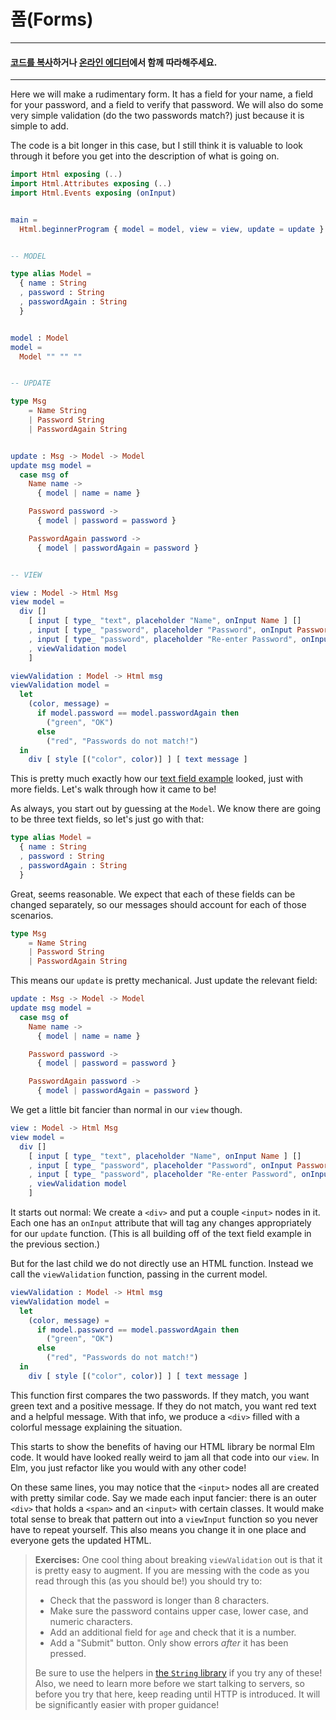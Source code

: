 # 폼\(Forms\)

---

#### [코드를 복사](https://github.com/evancz/elm-architecture-tutorial/)하거나 [온라인 에디터](http://elm-lang.org/examples/form)에서 함께 따라해주세요.

---

Here we will make a rudimentary form. It has a field for your name, a field for your password, and a field to verify that password. We will also do some very simple validation \(do the two passwords match?\) just because it is simple to add.

The code is a bit longer in this case, but I still think it is valuable to look through it before you get into the description of what is going on.

```elm
import Html exposing (..)
import Html.Attributes exposing (..)
import Html.Events exposing (onInput)


main =
  Html.beginnerProgram { model = model, view = view, update = update }


-- MODEL

type alias Model =
  { name : String
  , password : String
  , passwordAgain : String
  }


model : Model
model =
  Model "" "" ""


-- UPDATE

type Msg
    = Name String
    | Password String
    | PasswordAgain String


update : Msg -> Model -> Model
update msg model =
  case msg of
    Name name ->
      { model | name = name }

    Password password ->
      { model | password = password }

    PasswordAgain password ->
      { model | passwordAgain = password }


-- VIEW

view : Model -> Html Msg
view model =
  div []
    [ input [ type_ "text", placeholder "Name", onInput Name ] []
    , input [ type_ "password", placeholder "Password", onInput Password ] []
    , input [ type_ "password", placeholder "Re-enter Password", onInput PasswordAgain ] []
    , viewValidation model
    ]

viewValidation : Model -> Html msg
viewValidation model =
  let
    (color, message) =
      if model.password == model.passwordAgain then
        ("green", "OK")
      else
        ("red", "Passwords do not match!")
  in
    div [ style [("color", color)] ] [ text message ]
```

This is pretty much exactly how our [text field example](text_fields.md) looked, just with more fields. Let's walk through how it came to be!

As always, you start out by guessing at the `Model`. We know there are going to be three text fields, so let's just go with that:

```elm
type alias Model =
  { name : String
  , password : String
  , passwordAgain : String
  }
```

Great, seems reasonable. We expect that each of these fields can be changed separately, so our messages should account for each of those scenarios.

```elm
type Msg
    = Name String
    | Password String
    | PasswordAgain String
```

This means our `update` is pretty mechanical. Just update the relevant field:

```elm
update : Msg -> Model -> Model
update msg model =
  case msg of
    Name name ->
      { model | name = name }

    Password password ->
      { model | password = password }

    PasswordAgain password ->
      { model | passwordAgain = password }
```

We get a little bit fancier than normal in our `view` though.

```elm
view : Model -> Html Msg
view model =
  div []
    [ input [ type_ "text", placeholder "Name", onInput Name ] []
    , input [ type_ "password", placeholder "Password", onInput Password ] []
    , input [ type_ "password", placeholder "Re-enter Password", onInput PasswordAgain ] []
    , viewValidation model
    ]
```

It starts out normal: We create a `<div>` and put a couple `<input>` nodes in it. Each one has an `onInput` attribute that will tag any changes appropriately for our `update` function. \(This is all building off of the text field example in the previous section.\)

But for the last child we do not directly use an HTML function. Instead we call the `viewValidation` function, passing in the current model.

```elm
viewValidation : Model -> Html msg
viewValidation model =
  let
    (color, message) =
      if model.password == model.passwordAgain then
        ("green", "OK")
      else
        ("red", "Passwords do not match!")
  in
    div [ style [("color", color)] ] [ text message ]
```

This function first compares the two passwords. If they match, you want green text and a positive message. If they do not match, you want red text and a helpful message. With that info, we produce a `<div>` filled with a colorful message explaining the situation.

This starts to show the benefits of having our HTML library be normal Elm code. It would have looked really weird to jam all that code into our `view`. In Elm, you just refactor like you would with any other code!

On these same lines, you may notice that the `<input>` nodes all are created with pretty similar code. Say we made each input fancier: there is an outer `<div>` that holds a `<span>` and an `<input>` with certain classes. It would make total sense to break that pattern out into a `viewInput` function so you never have to repeat yourself. This also means you change it in one place and everyone gets the updated HTML.

> **Exercises:** One cool thing about breaking `viewValidation` out is that it is pretty easy to augment. If you are messing with the code as you read through this \(as you should be!\) you should try to:
>
> * Check that the password is longer than 8 characters.
> * Make sure the password contains upper case, lower case, and numeric characters.
> * Add an additional field for `age` and check that it is a number.
> * Add a "Submit" button. Only show errors _after_ it has been pressed.
>
> Be sure to use the helpers in [the `String` library](http://package.elm-lang.org/packages/elm-lang/core/latest/String) if you try any of these! Also, we need to learn more before we start talking to servers, so before you try that here, keep reading until HTTP is introduced. It will be significantly easier with proper guidance!



